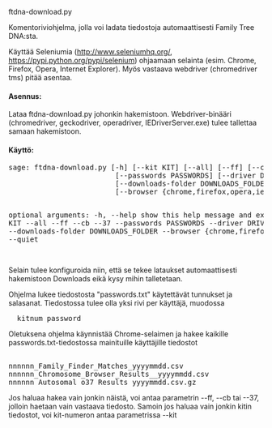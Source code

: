 
ftdna-download.py

Komentoriviohjelma, jolla voi ladata tiedostoja automaattisesti Family Tree DNA:sta.

Käyttää Seleniumia (http://www.seleniumhq.org/, https://pypi.python.org/pypi/selenium) ohjaamaan selainta (esim. Chrome, Firefox, Opera, Internet Explorer). Myös vastaava webdriver (chromedriver tms) pitää asentaa.

<h4>Asennus:</h4>
Lataa ftdna-download.py johonkin hakemistoon. Webdriver-binääri (chromedriver, geckodriver, operadriver, IEDriverServer.exe) tulee tallettaa samaan hakemistoon.

<h4>Käyttö:</h4>
<pre>
sage: ftdna-download.py [-h] [--kit KIT] [--all] [--ff] [--cb] [--37]
                         [--passwords PASSWORDS] [--driver DRIVER]
                         [--downloads-folder DOWNLOADS_FOLDER]
                         [--browser {chrome,firefox,opera,ie}] [--quiet]

optional arguments:
  -h, --help            show this help message and exit
  --kit KIT
  --all
  --ff
  --cb
  --37
  --passwords PASSWORDS
  --driver DRIVER
  --downloads-folder DOWNLOADS_FOLDER
  --browser {chrome,firefox,opera,ie}
  --quiet

</pre>

Selain tulee konfiguroida niin, että se tekee lataukset automaattisesti hakemistoon Downloads eikä kysy mihin talletetaan. 

Ohjelma lukee tiedostosta "passwords.txt" käytettävät tunnukset ja salasanat. Tiedostossa tulee olla yksi rivi per käyttäjä, muodossa

<pre>
  kitnum password
</pre>

Oletuksena ohjelma käynnistää Chrome-selaimen ja hakee kaikille passwords.txt-tiedostossa mainituille käyttäjille tiedostot
  
<pre>  
nnnnnn_Family_Finder_Matches_yyyymmdd.csv
nnnnnn_Chromosome_Browser_Results__yyyymmdd.csv
nnnnnn_Autosomal_o37_Results_yyyymmdd.csv.gz
</pre>

Jos haluaa hakea vain jonkin näistä, voi antaa parametrin --ff, --cb tai --37, jolloin haetaan vain vastaava tiedosto.
Samoin jos haluaa vain jonkin kitin tiedostot, voi kit-numeron antaa parametrissa --kit

